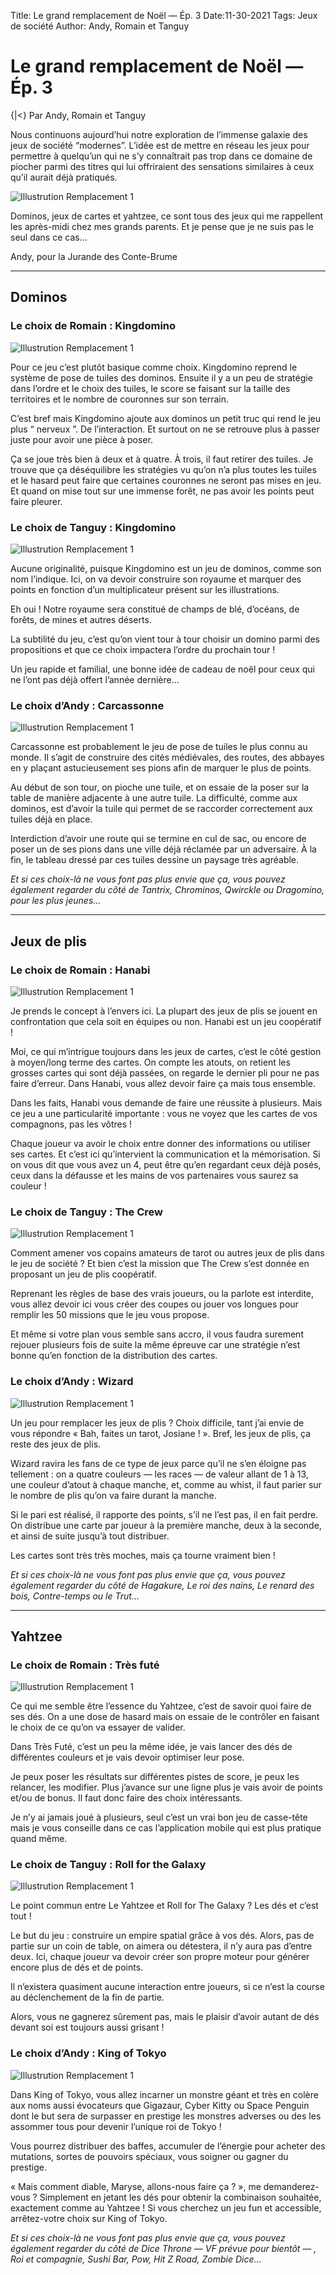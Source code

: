 Title: Le grand remplacement de Noël — Ép. 3
Date:11-30-2021
Tags: Jeux de société
Author: Andy, Romain et Tanguy

# Le grand remplacement de Noël — Ép. 3
{|<} Par Andy, Romain et Tanguy

Nous continuons aujourd’hui notre exploration de l’immense galaxie des jeux de société “modernes”. L’idée est de mettre en réseau les jeux pour permettre à quelqu’un qui ne s’y connaîtrait pas trop dans ce domaine de piocher parmi des titres qui lui offriraient des sensations similaires à ceux qu’il aurait déjà pratiqués.

![Illustrution Remplacement 1](/_images/images/remplacement3.jpeg)

Dominos, jeux de cartes et yahtzee, ce sont tous des jeux qui me rappellent les après-midi chez mes grands parents. Et je pense que je ne suis pas le seul dans ce cas…

Andy, pour la Jurande des Conte-Brume

---

## Dominos
### Le choix de Romain : Kingdomino

![Illustrution Remplacement 1](/_images/images/kingdomino.jpeg)

Pour ce jeu c’est plutôt basique comme choix. Kingdomino reprend le système de pose de tuiles des dominos. Ensuite il y a un peu de stratégie dans l’ordre et le choix des tuiles, le score se faisant sur la taille des territoires et le nombre de couronnes sur son terrain.

C’est bref mais Kingdomino ajoute aux dominos un petit truc qui rend le jeu plus “ nerveux ”. De l’interaction. Et surtout on ne se retrouve plus à passer juste pour avoir une pièce à poser.

Ça se joue très bien à deux et à quatre. À trois, il faut retirer des tuiles. Je trouve que ça déséquilibre les stratégies vu qu’on n’a plus toutes les tuiles et le hasard peut faire que certaines couronnes ne seront pas mises en jeu. Et quand on mise tout sur une immense forêt, ne pas avoir les points peut faire pleurer.

### Le choix de Tanguy : Kingdomino

![Illustrution Remplacement 1](/_images/images/kingdomino2.jpeg)

Aucune originalité, puisque Kingdomino est un jeu de dominos, comme son nom l’indique. Ici, on va devoir construire son royaume et marquer des points en fonction d’un multiplicateur présent sur les illustrations.

Eh oui ! Notre royaume sera constitué de champs de blé, d’océans, de forêts, de mines et autres déserts.

La subtilité du jeu, c’est qu’on vient tour à tour choisir un domino parmi des propositions et que ce choix impactera l’ordre du prochain tour !

Un jeu rapide et familial, une bonne idée de cadeau de noël pour ceux qui ne l’ont pas déjà offert l’année dernière…

### Le choix d’Andy : Carcassonne

![Illustrution Remplacement 1](/_images/images/carcassonne2.jpeg)

Carcassonne est probablement le jeu de pose de tuiles le plus connu au monde. Il s’agit de construire des cités médiévales, des routes, des abbayes en y plaçant astucieusement ses pions afin de marquer le plus de points.

Au début de son tour, on pioche une tuile, et on essaie de la poser sur la table de manière adjacente à une autre tuile. La difficulté, comme aux dominos, est d’avoir la tuile qui permet de se raccorder correctement aux tuiles déjà en place.

Interdiction d’avoir une route qui se termine en cul de sac, ou encore de poser un de ses pions dans une ville déjà réclamée par un adversaire. À la fin, le tableau dressé par ces tuiles dessine un paysage très agréable.

*Et si ces choix-là ne vous font pas plus envie que ça, vous pouvez également regarder du côté de Tantrix, Chrominos, Qwirckle ou Dragomino, pour les plus jeunes…*

---

## Jeux de plis
### Le choix de Romain : Hanabi

![Illustrution Remplacement 1](/_images/images/hanabi.jpeg)

Je prends le concept à l’envers ici. La plupart des jeux de plis se jouent en confrontation que cela soit en équipes ou non. Hanabi est un jeu coopératif !

Moi, ce qui m’intrigue toujours dans les jeux de cartes, c’est le côté gestion à moyen/long terme des cartes. On compte les atouts, on retient les grosses cartes qui sont déjà passées, on regarde le dernier pli pour ne pas faire d’erreur. Dans Hanabi, vous allez devoir faire ça mais tous ensemble.

Dans les faits, Hanabi vous demande de faire une réussite à plusieurs. Mais ce jeu a une particularité importante : vous ne voyez que les cartes de vos compagnons, pas les vôtres !

Chaque joueur va avoir le choix entre donner des informations ou utiliser ses cartes. Et c’est ici qu’intervient la communication et la mémorisation. Si on vous dit que vous avez un 4, peut être qu’en regardant ceux déjà posés, ceux dans la défausse et les mains de vos partenaires vous saurez sa couleur !

### Le choix de Tanguy : The Crew

![Illustrution Remplacement 1](/_images/images/thecrew.jpeg)

Comment amener vos copains amateurs de tarot ou autres jeux de plis dans le jeu de société ? Et bien c’est la mission que The Crew s’est donnée en proposant un jeu de plis coopératif.

Reprenant les règles de base des vrais joueurs, ou la parlote est interdite, vous allez devoir ici vous créer des coupes ou jouer vos longues pour remplir les 50 missions que le jeu vous propose.

Et même si votre plan vous semble sans accro, il vous faudra surement rejouer plusieurs fois de suite la même épreuve car une stratégie n’est bonne qu’en fonction de la distribution des cartes.

### Le choix d’Andy : Wizard

![Illustrution Remplacement 1](/_images/images/wizard.jpeg)

Un jeu pour remplacer les jeux de plis ? Choix difficile, tant j’ai envie de vous répondre « Bah, faites un tarot, Josiane ! ». Bref, les jeux de plis, ça reste des jeux de plis.

Wizard ravira les fans de ce type de jeux parce qu’il ne s’en éloigne pas tellement : on a quatre couleurs — les races — de valeur allant de 1 à 13, une couleur d’atout à chaque manche, et, comme au whist, il faut parier sur le nombre de plis qu’on va faire durant la manche.

Si le pari est réalisé, il rapporte des points, s’il ne l’est pas, il en fait perdre. On distribue une carte par joueur à la première manche, deux à la seconde, et ainsi de suite jusqu’à tout distribuer.

Les cartes sont très très moches, mais ça tourne vraiment bien !

*Et si ces choix-là ne vous font pas plus envie que ça, vous pouvez également regarder du côté de Hagakure, Le roi des nains, Le renard des bois, Contre-temps ou le Trut…*

---

## Yahtzee
### Le choix de Romain : Très futé

![Illustrution Remplacement 1](/_images/images/tresfute.jpeg)

Ce qui me semble être l’essence du Yahtzee, c’est de savoir quoi faire de ses dés. On a une dose de hasard mais on essaie de le contrôler en faisant le choix de ce qu’on va essayer de valider.

Dans Très Futé, c’est un peu la même idée, je vais lancer des dés de différentes couleurs et je vais devoir optimiser leur pose.

Je peux poser les résultats sur différentes pistes de score, je peux les relancer, les modifier. Plus j’avance sur une ligne plus je vais avoir de points et/ou de bonus. Il faut donc faire des choix intéressants.

Je n’y ai jamais joué à plusieurs, seul c’est un vrai bon jeu de casse-tête mais je vous conseille dans ce cas l’application mobile qui est plus pratique quand même.

### Le choix de Tanguy : Roll for the Galaxy

![Illustrution Remplacement 1](/_images/images/rollforthegalaxy.jpeg)

Le point commun entre Le Yahtzee et Roll for The Galaxy ? Les dés et c’est tout !

Le but du jeu : construire un empire spatial grâce à vos dés. Alors, pas de partie sur un coin de table, on aimera ou détestera, il n’y aura pas d’entre deux. Ici, chaque joueur va devoir créer son propre moteur pour générer encore plus de dés et de points.

Il n’existera quasiment aucune interaction entre joueurs, si ce n’est la course au déclenchement de la fin de partie.

Alors, vous ne gagnerez sûrement pas, mais le plaisir d’avoir autant de dés devant soi est toujours aussi grisant !

### Le choix d’Andy : King of Tokyo

![Illustrution Remplacement 1](/_images/images/kingoftokyo.jpeg)

Dans King of Tokyo, vous allez incarner un monstre géant et très en colère aux noms aussi évocateurs que Gigazaur, Cyber Kitty ou Space Penguin dont le but sera de surpasser en prestige les monstres adverses ou des les assommer tous pour devenir l’unique roi de Tokyo !

Vous pourrez distribuer des baffes, accumuler de l’énergie pour acheter des mutations, sortes de pouvoirs spéciaux, vous soigner ou gagner du prestige.

« Mais comment diable, Maryse, allons-nous faire ça ? », me demanderez-vous ? Simplement en jetant les dés pour obtenir la combinaison souhaitée, exactement comme au Yahtzee ! Si vous cherchez un jeu fun et accessible, arrêtez-votre choix sur King of Tokyo.

*Et si ces choix-là ne vous font pas plus envie que ça, vous pouvez également regarder du côté de Dice Throne — VF prévue pour bientôt — , Roi et compagnie, Sushi Bar, Pow, Hit Z Road, Zombie Dice…*